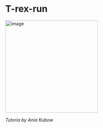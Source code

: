 # T-rex-run

<img width="290" alt="image" src="https://user-images.githubusercontent.com/58277625/215561478-07d38946-b5f6-49eb-a088-7743a46c4cf3.png">


<i>Tutoria by Ania Kubow</i>
